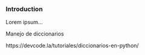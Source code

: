 <h3>Introduction</h3>

<p>Lorem ipsum...</p>

<p>Manejo de diccionarios </p>
https://devcode.la/tutoriales/diccionarios-en-python/


